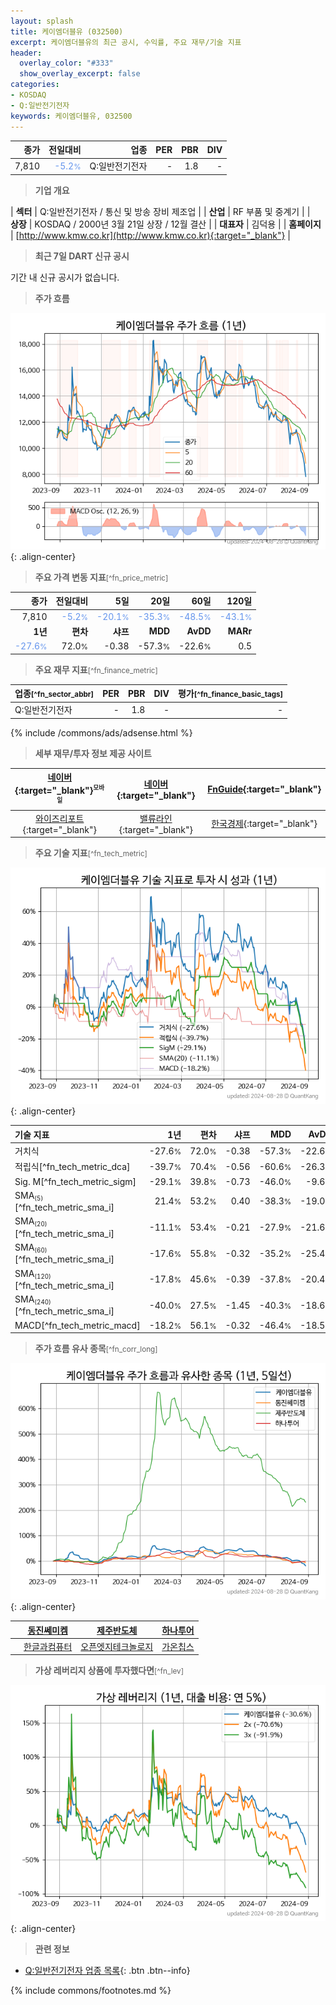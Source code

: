 ```yaml
---
layout: splash
title: 케이엠더블유 (032500)
excerpt: 케이엠더블유의 최근 공시, 수익률, 주요 재무/기술 지표
header:
  overlay_color: "#333"
  show_overlay_excerpt: false
categories:
- KOSDAQ
- Q:일반전기전자
keywords: 케이엠더블유, 032500
---
```


| **종가** | **전일대비** | **업종** | **PER** | **PBR** | **DIV** |
| -------: | -----------: | -------: | ------: | ------: | ------: |
| 7,810 | <span style="color: cornflowerblue">-5.2<small>%</small></span> | Q:일반전기전자 | - | 1.8 | - |

<!-- more -->


> **기업 개요**<a id="company"></a>

| <span style="white-space:nowrap;">**섹터**</span> | Q:일반전기전자 / 통신 및 방송 장비 제조업 |
| <span style="white-space:nowrap;">**산업**</span> | RF 부품 및 중계기 |
| <span style="white-space:nowrap;">**상장**</span> | KOSDAQ / 2000년 3월 21일 상장 / 12월 결산 |
| <span style="white-space:nowrap;">**대표자**</span> | 김덕용 |
| <span style="white-space:nowrap;">**홈페이지**</span> | [http://www.kmw.co.kr](http://www.kmw.co.kr){:target="_blank"} |


> **최근 7일 DART 신규 공시**<a id="dart"></a>

기간 내 신규 공시가 없습니다.


> **주가 흐름**<a id="price"></a>

![032500](/stock/images/032500.png){: .align-center}


> **주요 가격 변동 지표**<small>[^fn_price_metric]</small>

| **종가** | **전일대비** | **5일** | **20일** | **60일** | **120일** |
| -------: | -----------: | ------: | -------: | -------: | --------: |
| 7,810 | <span style="color: cornflowerblue">-5.2<small>%</small></span> | <span style="color: cornflowerblue">-20.1<small>%</small></span> | <span style="color: cornflowerblue">-35.3<small>%</small></span> | <span style="color: cornflowerblue">-48.5<small>%</small></span> | <span style="color: cornflowerblue">-43.1<small>%</small></span> |
| **1년** | **편차** | **샤프** | **MDD** | **AvDD** | **MARr** |
| <span style="color: cornflowerblue">-27.6<small>%</small></span> | 72.0<small>%</small> | -0.38 | -57.3<small>%</small> | -22.6<small>%</small> | 0.5 |


> **주요 재무 지표**<small>[^fn_finance_metric]</small>

| **업종**<small>[^fn_sector_abbr]</small> | **PER** | **PBR** | **DIV** | **평가**<small>[^fn_finance_basic_tags]</small> |
| :--------------------------------------- | ------: | ------: | ------: | ----------------------------------------------: |
| Q:일반전기전자 | - | 1.8 | - | - |



{% include /commons/ads/adsense.html %}

> **세부 재무/투자 정보 제공 사이트**

| [네이버](https://m.stock.naver.com/domestic/stock/032500/finance/summary){:target="_blank"}<sup><small>모바일</small></sup> | [네이버](https://finance.naver.com/item/coinfo.naver?code=032500){:target="_blank"} | [FnGuide](https://comp.fnguide.com/SVO2/ASP/SVD_Invest.asp?gicode=A032500&MenuYn=Y){:target="_blank"} |
| :---: | :---: | :---: |
| [와이즈리포트](https://comp.wisereport.co.kr/company/c1040001.aspx?cmp_cd=032500){:target="_blank"} | [밸류라인](https://www.valueline.co.kr/finance/summary/032500){:target="_blank"} | [한국경제](https://markets.hankyung.com/stock/032500/financial-summary){:target="_blank"} |


> **주요 기술 지표**<small>[^fn_tech_metric]</small>


![032500](/stock/images/032500_tech.png){: .align-center}

| **기술 지표** | **1년** | **편차** | **샤프** | **MDD** | **AvDD** |
| :------------ | ------: | -----------: | -------: | ------: | -------: |
| 거치식 | -27.6<small>%</small> | 72.0<small>%</small> | -0.38 | -57.3<small>%</small> | -22.6<small>%</small> |
| 적립식[^fn_tech_metric_dca] | -39.7<small>%</small> | 70.4<small>%</small> | -0.56 | -60.6<small>%</small> | -26.3<small>%</small> |
| Sig. M[^fn_tech_metric_sigm] | -29.1<small>%</small> | 39.8<small>%</small> | -0.73 | -46.0<small>%</small> | -9.6<small>%</small> |
| SMA<small><sub>(5)</sub></small>[^fn_tech_metric_sma_i] | 21.4<small>%</small> | 53.2<small>%</small> | 0.40 | -38.3<small>%</small> | -19.0<small>%</small> |
| SMA<small><sub>(20)</sub></small>[^fn_tech_metric_sma_i] | -11.1<small>%</small> | 53.4<small>%</small> | -0.21 | -27.9<small>%</small> | -21.6<small>%</small> |
| SMA<small><sub>(60)</sub></small>[^fn_tech_metric_sma_i] | -17.6<small>%</small> | 55.8<small>%</small> | -0.32 | -35.2<small>%</small> | -25.4<small>%</small> |
| SMA<small><sub>(120)</sub></small>[^fn_tech_metric_sma_i] | -17.8<small>%</small> | 45.6<small>%</small> | -0.39 | -37.8<small>%</small> | -20.4<small>%</small> |
| SMA<small><sub>(240)</sub></small>[^fn_tech_metric_sma_i] | -40.0<small>%</small> | 27.5<small>%</small> | -1.45 | -40.3<small>%</small> | -18.6<small>%</small> |
| MACD[^fn_tech_metric_macd] | -18.2<small>%</small> | 56.1<small>%</small> | -0.32 | -46.4<small>%</small> | -18.5<small>%</small> |


> **주가 흐름 유사 종목**<a id="corr"></a><small>[^fn_corr_long]</small>

![032500](/stock/images/032500_corr.png){: .align-center}

|       | [동진쎄미켐](/005290/) | [제주반도체](/080220/) | [하나투어](/039130/) |
| :---: | :------------------------------------: | :------------------------------------: | :------------------------------------: |
|       | [한글과컴퓨터](/030520/) | [오픈엣지테크놀로지](/394280/) | [가온칩스](/399720/) |


> **가상 레버리지 상품에 투자했다면**<a id="2x"></a><small>[^fn_lev]</small>

![032500](/stock/images/032500_2x.png){: .align-center}


> **관련 정보**

- [Q:일반전기전자 업종 목록](/stats/sector/kosdaq_업종_일반전기전자_종목/){: .btn .btn--info}

{% include commons/footnotes.md %}